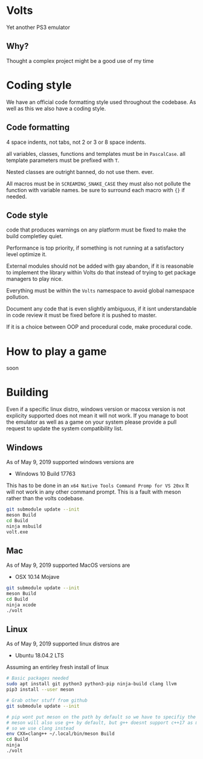 # Volts
Yet another PS3 emulator

## Why?
Thought a complex project might be a good use of my time

# Coding style

We have an official code formatting style used throughout the codebase. As well as this we also have a coding style.

## Code formatting

4 space indents, not tabs, not 2 or 3 or 8 space indents.

all variables, classes, functions and templates must be in `PascalCase`. all template parameters must be prefixed with `T`.

Nested classes are outright banned, do not use them. ever.

All macros must be in `SCREAMING_SNAKE_CASE` they must also not pollute the function with variable names. be sure to surround each macro with `{}` if needed.

## Code style

code that produces warnings on any platform must be fixed to make the build completley quiet.

Performance is top priority, if something is not running at a satisfactory level optimize it.

External modules should not be added with gay abandon, if it is reasonable to implement the library within Volts do that instead of trying to get package managers to play nice.

Everything must be within the `Volts` namespace to avoid global namespace pollution.

Document any code that is even slightly ambiguous, if it isnt understandable in code review it must be fixed before it is pushed to master.

If it is a choice between OOP and procedural code, make procedural code.

# How to play a game
soon

# Building

Even if a specific linux distro, windows version or macosx version is not explicity supported does not mean it will not work. If you manage to boot the emulator as well as a game on your system please provide a pull request to update the system compatibility list.

## Windows

As of May 9, 2019 supported windows versions are
* Windows 10 Build 17763

This has to be done in an `x64 Native Tools Command Promp for VS 20xx` 
It will not work in any other command prompt.
This is a fault with meson rather than the volts codebase.
```sh
git submodule update --init
meson Build
cd Build
ninja msbuild
volt.exe
```

## Mac

As of May 9, 2019 supported MacOS versions are
* OSX 10.14 Mojave

```sh
git submodule update --init
meson Build
cd Build
ninja xcode
./volt
```

## Linux

As of May 9, 2019 supported linux distros are
* Ubuntu 18.04.2 LTS

Assuming an entirley fresh install of linux

```sh
# Basic packages needed
sudo apt install git python3 python3-pip ninja-build clang llvm
pip3 install --user meson

# Grab other stuff from github
git submodule update --init

# pip wont put meson on the path by default so we have to specifiy the full path
# meson will also use g++ by default, but g++ doesnt support c++17 as much as clang
# so we use clang instead
env CXX=clang++ ~/.local/bin/meson Build
cd Build
ninja
./volt 
```
